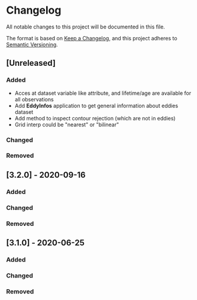 # Changelog

All notable changes to this project will be documented in this file.

The format is based on [Keep a Changelog](https://keepachangelog.com/en),
and this project adheres to [Semantic Versioning](https://semver.org/spec/v2.0.0.html).

## [Unreleased]

### Added
- Acces at dataset variable like attribute, and lifetime/age are available for all observations
- Add **EddyInfos** application to get general information about eddies dataset
- Add method to inspect contour rejection (which are not in eddies)
- Grid interp could be "nearest" or "bilinear" 
### Changed

### Removed


## [3.2.0] - 2020-09-16

### Added

### Changed

### Removed

## [3.1.0] - 2020-06-25

### Added

### Changed

### Removed
